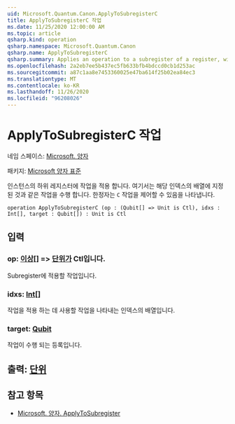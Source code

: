 ```yaml
---
uid: Microsoft.Quantum.Canon.ApplyToSubregisterC
title: ApplyToSubregisterC 작업
ms.date: 11/25/2020 12:00:00 AM
ms.topic: article
qsharp.kind: operation
qsharp.namespace: Microsoft.Quantum.Canon
qsharp.name: ApplyToSubregisterC
qsharp.summary: Applies an operation to a subregister of a register, with qubits specified by an array of their indices. The modifier `C` indicates that the operation is controllable.
ms.openlocfilehash: 2a2eb7ee5b437ec5fb633bfb4bdccd0cb1d253ac
ms.sourcegitcommit: a87c1aa8e7453360025e47ba614f25b02ea84ec3
ms.translationtype: MT
ms.contentlocale: ko-KR
ms.lasthandoff: 11/26/2020
ms.locfileid: "96208026"
---
```

# <a name="applytosubregisterc-operation"></a>ApplyToSubregisterC 작업

네임 스페이스: [Microsoft. 양자](xref:Microsoft.Quantum.Canon)

패키지: [Microsoft 양자 표준](https://nuget.org/packages/Microsoft.Quantum.Standard)


인스턴스의 하위 레지스터에 작업을 적용 합니다. 여기서는 해당 인덱스의 배열에 지정 된 것과 같은 작업을 수행 합니다.
한정자는 `C` 작업을 제어할 수 있음을 나타냅니다.

```qsharp
operation ApplyToSubregisterC (op : (Qubit[] => Unit is Ctl), idxs : Int[], target : Qubit[]) : Unit is Ctl
```


## <a name="input"></a>입력

### <a name="op--qubit--unit--is-ctl"></a>op: [이상](xref:microsoft.quantum.lang-ref.qubit)[] => [단위가](xref:microsoft.quantum.lang-ref.unit)  Ctl입니다.

Subregister에 적용할 작업입니다.


### <a name="idxs--int"></a>idxs: [Int](xref:microsoft.quantum.lang-ref.int)[]

작업을 적용 하는 데 사용할 작업을 나타내는 인덱스의 배열입니다.


### <a name="target--qubit"></a>target: [Qubit](xref:microsoft.quantum.lang-ref.qubit)

작업이 수행 되는 등록입니다.



## <a name="output--unit"></a>출력: [단위](xref:microsoft.quantum.lang-ref.unit)



## <a name="see-also"></a>참고 항목

- [Microsoft. 양자. ApplyToSubregister](xref:Microsoft.Quantum.Canon.ApplyToSubregister)